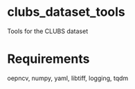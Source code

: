 # clubs_dataset_tools
Tools for the CLUBS dataset


# Requirements
oepncv, numpy, yaml, libtiff, logging, tqdm
